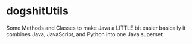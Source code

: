 # dogshitUtils
Some Methods and Classes to make Java a LITTLE bit easier
basically it combines Java, JavaScript, and Python into one Java superset
